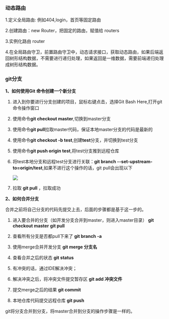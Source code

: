 ### 动态路由

1.定义全局路由: 例如404,login，首页等固定路由

2.创建路由：new Router，把固定的路由，赋值给 routers

3.实例化路由 router

4.在全局路由守卫，前置路由守卫中，动态请求接口，获取动态路由，如果后端返回树形结构数据，不需要进行递归处理，如果返回是一维数据，需要前端递归处理成树形结构数据。

### git分支

**1、如何使用Git 命令创建一个新分支**

1. 进入到你要进行分支创建的项目，鼠标右键点击，选择Git Bash Here,打开git 命令操作窗口

2. 使用命令**git checkout master**,切换到master分支

3. 使用命令**git pull**拉取master代码，保证本地master分支的代码是最新的

4. 使用命令**git checkout -b test**,创建**test**分支，并切换到test分支

5. 使用命令**git push origin test**,将test分支推到远程仓库

6. 将test本地分支和远程test分支进行关联：**git branch --set-upstream-to=origin/test**,如果不进行这个操作的话，git pull会出现以下

   ![](C:\Users\Lenovo\Desktop\day05\img\message.png)

7. 拉取 **git pull** ，拉取成功

**2、如何合并分支**

合并之前将自己分支的代码先提交上去，后面的步骤都是基于这一步的。

1. 进入要合并的分支（如开发分支合并到master，则进入master目录）
   **git checkout master**
   **git pull**
2. 查看所有分支是否都pull下来了
   **git branch -a**
3. 使用merge合并开发分支
   **git merge 分支名**
4. 查看合并之后的状态
   **git status**
5. 有冲突的话，通过IDE解决冲突；

6. 解决冲突之后，将冲突文件提交暂存区
   **git add 冲突文件**
7. 提交merge之后的结果
   **git commit**
8. 本地仓库代码提交远程仓库
   **git push**

git将分支合并到分支，将master合并到分支的操作步骤是一样的。